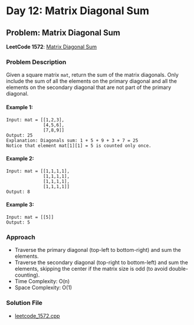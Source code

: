 # Day 12: Matrix Diagonal Sum

## Problem: Matrix Diagonal Sum

**LeetCode 1572**: [Matrix Diagonal Sum](https://leetcode.com/problems/matrix-diagonal-sum/)

### Problem Description

Given a square matrix `mat`, return the sum of the matrix diagonals. Only include the sum of all the elements on the primary diagonal and all the elements on the secondary diagonal that are not part of the primary diagonal.

#### Example 1:

```
Input: mat = [[1,2,3],
              [4,5,6],
              [7,8,9]]
Output: 25
Explanation: Diagonals sum: 1 + 5 + 9 + 3 + 7 = 25
Notice that element mat[1][1] = 5 is counted only once.
```

#### Example 2:

```
Input: mat = [[1,1,1,1],
              [1,1,1,1],
              [1,1,1,1],
              [1,1,1,1]]
Output: 8
```

#### Example 3:

```
Input: mat = [[5]]
Output: 5
```

### Approach

- Traverse the primary diagonal (top-left to bottom-right) and sum the elements.
- Traverse the secondary diagonal (top-right to bottom-left) and sum the elements, skipping the center if the matrix size is odd (to avoid double-counting).
- Time Complexity: O(n)
- Space Complexity: O(1)

### Solution File

- [leetcode_1572.cpp](leetcode_1572.cpp)
